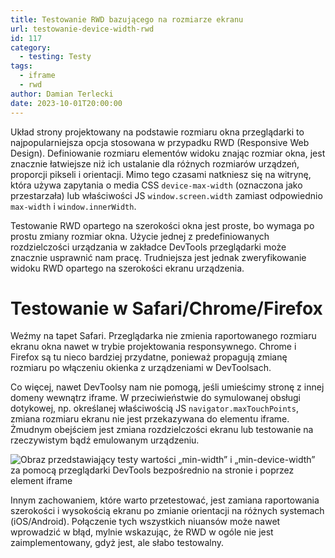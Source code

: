 ```yaml
---
title: Testowanie RWD bazującego na rozmiarze ekranu
url: testowanie-device-width-rwd
id: 117
category:
  - testing: Testy
tags:
  - iframe
  - rwd
author: Damian Terlecki
date: 2023-10-01T20:00:00
---
```


Układ strony projektowany na podstawie rozmiaru okna przeglądarki to najpopularniejsza opcja
stosowana w przypadku RWD (Responsive Web Design).
Definiowanie rozmiaru elementów widoku znając rozmiar okna, jest znacznie łatwiejsze
niż ich ustalanie dla różnych rozmiarów urządzeń, proporcji pikseli i orientacji.
Mimo tego czasami natkniesz się na witrynę, która używa zapytania o media CSS `device-max-width`
(oznaczona jako przestarzała) lub właściwości JS `window.screen.width`
zamiast odpowiednio `max-width` i `window.innerWidth`.

Testowanie RWD opartego na szerokości okna jest proste, bo wymaga po prostu zmiany rozmiar okna.
Użycie jednej z predefiniowanych rozdzielczości urządzania w zakładce DevTools przeglądarki może znacznie usprawnić nam pracę.
Trudniejsza jest jednak zweryfikowanie widoku RWD opartego na szerokości ekranu urządzenia.

# Testowanie w Safari/Chrome/Firefox

Weźmy na tapet Safari. Przeglądarka nie zmienia raportowanego rozmiaru ekranu okna nawet w trybie projektowania responsywnego.
Chrome i Firefox są tu nieco bardziej przydatne, ponieważ propagują zmianę rozmiaru po włączeniu
okienka z urządzeniami w DevToolsach.

Co więcej, nawet DevToolsy nam nie pomogą, jeśli umieścimy stronę z innej domeny wewnątrz iframe.
W przeciwieństwie do symulowanej obsługi dotykowej, np. określanej właściwością JS `navigator.maxTouchPoints`,
zmiana rozmiaru ekranu nie jest przekazywana do elementu iframe.
Żmudnym obejściem jest zmiana rozdzielczości ekranu lub testowanie na rzeczywistym bądź emulowanym urządzeniu.


<img src="/img/hq/testing-device-width.gif" alt='Obraz przedstawiający testy wartości „min-width” i „min-device-width” za pomocą przeglądarki DevTools bezpośrednio na stronie i poprzez element iframe' title='Obraz przedstawiający testy wartości „min-width” i „min-device-width” za pomocą przeglądarki DevTools bezpośrednio na stronie i poprzez element iframe'>

Innym zachowaniem, które warto przetestować, jest zamiana raportowania szerokości i wysokością ekranu po zmianie
orientacji na różnych systemach (iOS/Android). Połączenie tych wszystkich niuansów może
nawet wprowadzić w błąd, mylnie wskazując, że RWD w ogóle nie jest zaimplementowany, gdyż jest, ale słabo testowalny.
